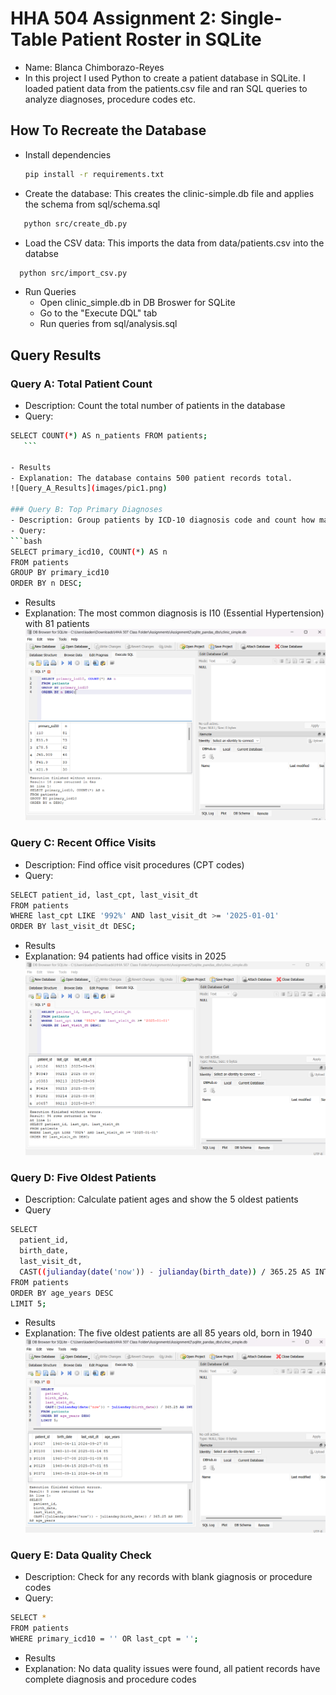 # HHA 504 Assignment 2: Single-Table Patient Roster in SQLite
- Name: Blanca Chimborazo-Reyes
- In this project I used Python to create a patient database in SQLite. I loaded patient data from the patients.csv file and ran SQL queries to analyze diagnoses, procedure codes etc. 

## How To Recreate the Database
- Install dependencies
   ```bash
   pip install -r requirements.txt
   ```
- Create the database: This creates the clinic-simple.db file and applies the schema from sql/schema.sql
```bash
   python src/create_db.py
   ```
- Load the CSV data: This imports the data from data/patients.csv into the databse
 ```bash
   python src/import_csv.py
   ```
- Run Queries
    - Open clinic_simple.db in DB Broswer for SQLite
    - Go to the "Execute DQL" tab
    - Run queries from sql/analysis.sql

## Query Results
### Query A: Total Patient Count
- Description: Count the total number of patients in the database
- Query: 
 ```bash
 SELECT COUNT(*) AS n_patients FROM patients;
    ```

- Results
- Explanation: The database contains 500 patient records total.
![Query_A_Results](images/pic1.png)

### Query B: Top Primary Diagnoses
- Description: Group patients by ICD-10 diagnosis code and count how many patients have each diagnosis
- Query:
```bash
SELECT primary_icd10, COUNT(*) AS n
FROM patients
GROUP BY primary_icd10
ORDER BY n DESC;
   ```
- Results
- Explanation: The most common diagnosis is I10 (Essential Hypertension) with 81 patients
![Query_B_Results](images/pic2.png)

### Query C: Recent Office Visits
- Description: Find office visit procedures (CPT codes)
- Query:
```bash
SELECT patient_id, last_cpt, last_visit_dt
FROM patients
WHERE last_cpt LIKE '992%' AND last_visit_dt >= '2025-01-01'
ORDER BY last_visit_dt DESC;
   ```
- Results
- Explanation: 94 patients had office visits in 2025
![Query_C_Results](images/pic3.png)

### Query D: Five Oldest Patients
- Description: Calculate patient ages and show the 5 oldest patients
- Query
```bash 
SELECT
  patient_id,
  birth_date,
  last_visit_dt,
  CAST((julianday(date('now')) - julianday(birth_date)) / 365.25 AS INT) AS age_years
FROM patients
ORDER BY age_years DESC
LIMIT 5;
   ```
- Results
- Explanation: The five oldest patients are all 85 years old, born in 1940
![Query_D_Results](images/pic4.png)


### Query E: Data Quality Check
- Description: Check for any records with blank giagnosis or procedure codes
- Query:
```bash
SELECT *
FROM patients
WHERE primary_icd10 = '' OR last_cpt = '';
   ```
- Results
- Explanation: No data quality issues were found, all patient records have complete diagnosis and procedure codes